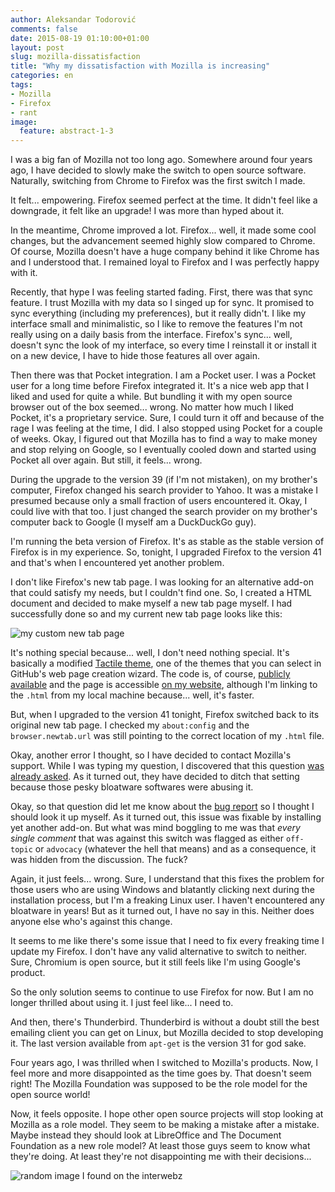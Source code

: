 ```yaml
---
author: Aleksandar Todorović
comments: false
date: 2015-08-19 01:10:00+01:00
layout: post
slug: mozilla-dissatisfaction
title: "Why my dissatisfaction with Mozilla is increasing"
categories: en
tags:
- Mozilla
- Firefox
- rant
image:
  feature: abstract-1-3
---
```


I was a big fan of Mozilla not too long ago. Somewhere around four years ago, I have decided to slowly make the switch to open source software. Naturally, switching from Chrome to Firefox was the first switch I made.

It felt... empowering. Firefox seemed perfect at the time. It didn't feel like a downgrade, it felt like an upgrade! I was more than hyped about it.

In the meantime, Chrome improved a lot. Firefox... well, it made some cool changes, but the advancement seemed highly slow compared to Chrome. Of course, Mozilla doesn't have a huge company behind it like Chrome has and I understood that. I remained loyal to Firefox and I was perfectly happy with it.

Recently, that hype I was feeling started fading. First, there was that sync feature. I trust Mozilla with my data so I singed up for sync. It promised to sync everything (including my preferences), but it really didn't. I like my interface small and minimalistic, so I like to remove the features I'm not really using on a daily basis from the interface. Firefox's sync... well, doesn't sync the look of my interface, so every time I reinstall it or install it on a new device, I have to hide those features all over again.

Then there was that Pocket integration. I am a Pocket user. I was a Pocket user for a long time before Firefox integrated it. It's a nice web app that I liked and used for quite a while. But bundling it with my open source browser out of the box seemed... wrong. No matter how much I liked Pocket, it's a proprietary service. Sure, I could turn it off and because of the rage I was feeling at the time, I did. I also stopped using Pocket for a couple of weeks. Okay, I figured out that Mozilla has to find a way to make money and stop relying on Google, so I eventually cooled down and started using Pocket all over again. But still, it feels... wrong.

During the upgrade to the version 39 (if I'm not mistaken), on my brother's computer, Firefox changed his search provider to Yahoo. It was a mistake I presumed because only a small fraction of users encountered it. Okay, I could live with that too. I just changed the search provider on my brother's computer back to Google (I myself am a DuckDuckGo guy).

I'm running the beta version of Firefox. It's as stable as the stable version of Firefox is in my experience. So, tonight, I upgraded Firefox to the version 41 and that's when I encountered yet another problem.

I don't like Firefox's new tab page. I was looking for an alternative add-on that could satisfy my needs, but I couldn't find one. So, I created a HTML document and decided to make myself a new tab page myself. I had successfully done so and my current new tab page looks like this:

![my custom new tab page](http://i.imgur.com/DUvqsnI.png)

It's nothing special because... well, I don't need nothing special. It's basically a modified [Tactile theme](https://github.com/jasonlong/tactile-theme), one of the themes that you can select in GitHub's web page creation wizard. The code is, of course, [publicly available](https://github.com/aleksandar-todorovic/firefox-custom) and the page is accessible [on my website](http://r3bl.me/firefox-custom/), although I'm linking to the `.html` from my local machine because... well, it's faster.

But, when I upgraded to the version 41 tonight, Firefox switched back to its original new tab page. I checked my `about:config` and the `browser.newtab.url` was still pointing to the correct location of my `.html` file.

Okay, another error I thought, so I have decided to contact Mozilla's support. While I was typing my question, I discovered that this question [was already asked](https://support.mozilla.org/en-US/questions/1077559). As it turned out, they have decided to ditch that setting because those pesky bloatware softwares were abusing it.

Okay, so that question did let me know about the [bug report](https://bugzilla.mozilla.org/show_bug.cgi?id=1118285) so I thought I should look it up myself. As it turned out, this issue was fixable by installing yet another add-on. But what was mind boggling to me was that _every single comment_ that was against this switch was flagged as either `off-topic` or `advocacy` (whatever the hell that means) and as a consequence, it was hidden from the discussion. The fuck?

Again, it just feels... wrong. Sure, I understand that this fixes the problem for those users who are using Windows and blatantly clicking next during the installation process, but I'm a freaking Linux user. I haven't encountered any bloatware in years! But as it turned out, I have no say in this. Neither does anyone else who's against this change.

It seems to me like there's some issue that I need to fix every freaking time I update my Firefox. I don't have any valid alternative to switch to neither. Sure, Chromium is open source, but it still feels like I'm using Google's product.

So the only solution seems to continue to use Firefox for now. But I am no longer thrilled about using it. I just feel like... I need to.

And then, there's Thunderbird. Thunderbird is without a doubt still the best emailing client you can get on Linux, but Mozilla decided to stop developing it. The last version available from `apt-get` is the version 31 for god sake.

Four years ago, I was thrilled when I switched to Mozilla's products. Now, I feel more and more disappointed as the time goes by. That doesn't seem right! The Mozilla Foundation was supposed to be the role model for the open source world!

Now, it feels opposite. I hope other open source projects will stop looking at Mozilla as a role model. They seem to be making a mistake after a mistake. Maybe instead they should look at LibreOffice and The Document Foundation as a new role model? At least those guys seem to know what they're doing. At least they're not disappointing me with their decisions...

![random image I found on the interwebz](http://www.quickmeme.com/img/d8/d8e162ce769d7e4fd5335aec8dcde859a842fc4d082ad6f33ee412e7e51e8b79.jpg)
